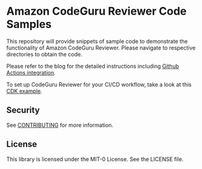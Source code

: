 # Amazon CodeGuru Reviewer Code Samples

This repository will provide snippets of sample code to demonstrate the functionality of Amazon CodeGuru Reviewer.
Please navigate to respective directories to obtain the code.

Please refer to the blog for the detailed instructions including [Github Actions integration](https://aws.amazon.com/blogs/aws/amazon_codeguru_reviewer_updates_new_java_detectors_and_cicd_integration_with_github_actions/).

To set up CodeGuru Reviewer for your CI/CD workflow, take a look at this [CDK example](https://github.com/aws-samples/aws-codeguru-reviewer-cicd-cdk-sample).



## Security

See [CONTRIBUTING](CONTRIBUTING.md#security-issue-notifications) for more information.

## License

This library is licensed under the MIT-0 License. See the LICENSE file.

